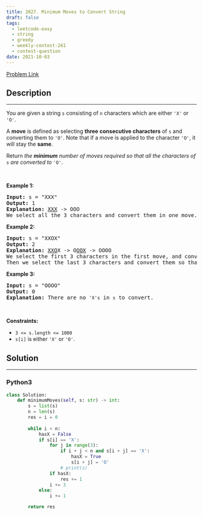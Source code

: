 ```yaml
---
title: 2027. Minimum Moves to Convert String
draft: false
tags: 
  - leetcode-easy
  - string
  - greedy
  - weekly-contest-261
  - contest-question
date: 2021-10-03
---
```


[Problem Link](https://leetcode.com/problems/minimum-moves-to-convert-string/)

## Description

---
<p>You are given a string <code>s</code> consisting of <code>n</code> characters which are either <code>&#39;X&#39;</code> or <code>&#39;O&#39;</code>.</p>

<p>A <strong>move</strong> is defined as selecting <strong>three</strong> <strong>consecutive characters</strong> of <code>s</code> and converting them to <code>&#39;O&#39;</code>. Note that if a move is applied to the character <code>&#39;O&#39;</code>, it will stay the <strong>same</strong>.</p>

<p>Return <em>the <strong>minimum</strong> number of moves required so that all the characters of </em><code>s</code><em> are converted to </em><code>&#39;O&#39;</code>.</p>

<p>&nbsp;</p>
<p><strong class="example">Example 1:</strong></p>

<pre>
<strong>Input:</strong> s = &quot;XXX&quot;
<strong>Output:</strong> 1
<strong>Explanation:</strong> <u>XXX</u> -&gt; OOO
We select all the 3 characters and convert them in one move.
</pre>

<p><strong class="example">Example 2:</strong></p>

<pre>
<strong>Input:</strong> s = &quot;XXOX&quot;
<strong>Output:</strong> 2
<strong>Explanation:</strong> <u>XXO</u>X -&gt; O<u>OOX</u> -&gt; OOOO
We select the first 3 characters in the first move, and convert them to <code>&#39;O&#39;</code>.
Then we select the last 3 characters and convert them so that the final string contains all <code>&#39;O&#39;</code>s.</pre>

<p><strong class="example">Example 3:</strong></p>

<pre>
<strong>Input:</strong> s = &quot;OOOO&quot;
<strong>Output:</strong> 0
<strong>Explanation:</strong> There are no <code>&#39;X&#39;s</code> in <code>s</code> to convert.
</pre>

<p>&nbsp;</p>
<p><strong>Constraints:</strong></p>

<ul>
	<li><code>3 &lt;= s.length &lt;= 1000</code></li>
	<li><code>s[i]</code> is either <code>&#39;X&#39;</code> or <code>&#39;O&#39;</code>.</li>
</ul>


## Solution

---
### Python3
``` py title='minimum-moves-to-convert-string'
class Solution:
    def minimumMoves(self, s: str) -> int:
        s = list(s)
        n = len(s)
        res = i = 0
        
        while i < n:
            hasX = False
            if s[i] == 'X':
                for j in range(3):
                    if i + j < n and s[i + j] == 'X':
                        hasX = True
                        s[i + j] = 'O'
                    # print(s)
                if hasX:
                    res += 1
                i += 3
            else:
                i += 1

        return res
```

